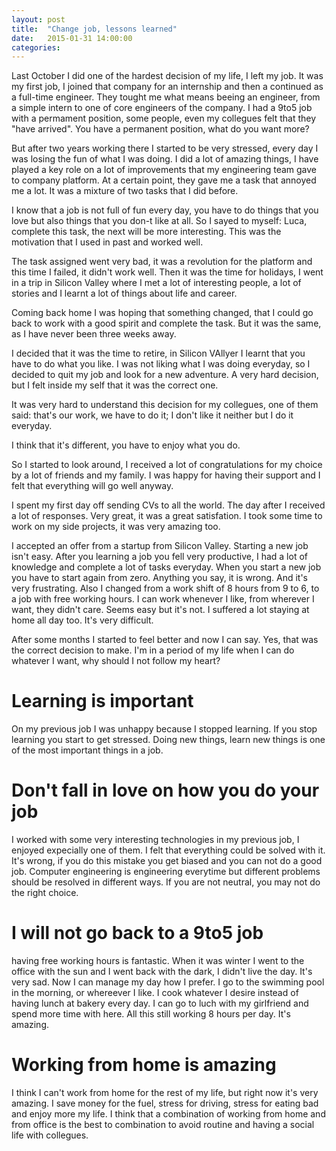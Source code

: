 ```yaml
---
layout: post
title:  "Change job, lessons learned"
date:   2015-01-31 14:00:00
categories:
---
```


Last October I did one of the hardest decision of my life, I left my job.
It was my first job, I joined that company for an internship and then a continued as a full-time engineer. They tought me what means beeing an engineer, from a simple intern to one of core engineers of the company. I had a 9to5 job with a permament position, some people, even my collegues felt that they "have arrived". You have a permanent position, what do you want more?

But after two years working there I started to be very stressed, every day I was losing the fun of what I was doing. I did a lot of amazing things, I have played a key role on a lot of improvements that my engineering team gave to company platform. At a certain point, they gave me a task that annoyed me a lot. It was a mixture of two tasks that I did before.

I know that a job is not full of fun every day, you have to do things that you love but also things that you don-t like at all. So I sayed to myself: Luca, complete this task, the next will be more interesting. This was the motivation that I used in past and worked well.

The task assigned went very bad, it was a revolution for the platform and this time I failed, it didn't work well. Then it was the time for holidays, I went in a trip in Silicon Valley where I met a lot of interesting people, a lot of stories and I learnt a lot of things about life and career.

Coming back home I was hoping that something changed, that I could go back to work with a good spirit and complete the task. But it was the same, as I have never been three weeks away.

I decided that it was the time to retire, in Silicon VAllyer I learnt that you have to do what you like. I was not liking what I was doing everyday, so I decided to quit my job and look for a new adventure. A very hard decision, but I felt inside my self that it was the correct one.

It was very hard to understand this decision for my collegues, one of them said: that's our work, we have to do it; I don't like it neither but I do it everyday.

I think that it's different, you have to enjoy what you do.

So I started to look around, I received a lot of congratulations for my choice by a lot of friends and my family. I was happy for having their support and I felt that everything will go well anyway.

I spent my first day off sending CVs to all the world. The day after I received a lot of responses. Very great, it was a great satisfation. I took some time to work on my side projects, it was very amazing too.

I accepted an offer from a startup from Silicon Valley. Starting a new job isn't easy. After you learning a job you fell very productive, I had a lot of knowledge and complete a lot of tasks everyday. When you start a new job you have to start again from zero. Anything you say, it is wrong. And it's very frustrating. Also I changed from a work shift of 8 hours from 9 to 6, to a job with free working hours. I can work whenever I like, from wherever I want, they didn't care. Seems easy but it's not. I suffered a lot staying at home all day too. It's very difficult.

After some months I started to feel better and now I can say. Yes, that was the correct decision to make. I'm in a period of my life when I can do whatever I want, why should I not follow my heart?

# Learning is important

On my previous job I was unhappy because I stopped learning. If you stop learning you start to get stressed. Doing new things, learn new things is one of the most important things in a job.

# Don't fall in love on how you do your job

I worked with some very interesting technologies in my previous job, I enjoyed expecially one of them. I felt that everything could be solved with it. It's wrong, if you do this mistake you get biased and you can not do a good job.
Computer engineering is engineering everytime but different problems should be resolved in different ways. If you are not neutral, you may not do the right choice.

# I will not go back to a 9to5 job

having free working hours is fantastic. When it was winter I went to the office with the sun and I went back with the dark, I didn't live the day. It's very sad. Now I can manage my day how I prefer.
I go to the swimming pool in the morning, or whereever I like. I cook whatever I desire instead of having lunch at bakery every day. I can go to luch with my girlfriend and spend more time with here. All this still working 8 hours per day. It's amazing.

# Working from home is amazing

I think I can't work from home for the rest of my life, but right now it's very amazing. I save money for the fuel, stress for driving, stress for eating bad and enjoy more my life. I think that a combination of working from home and from office is the best to combination to avoid routine and having a social life with collegues.

